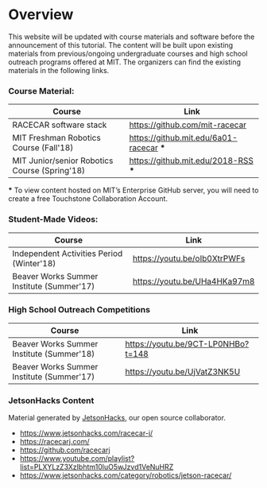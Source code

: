 # Overview
This website will be updated with course materials and software before the announcement of this tutorial.
The content will be built upon existing materials from previous/ongoing undergraduate courses and high school outreach
programs offered at MIT. The organizers can find the existing materials in the following links.

### Course Material:

| Course | Link |
| ------ | ---- |
| RACECAR software stack | https://github.com/mit-racecar |
| MIT Freshman Robotics Course (Fall'18) | https://github.mit.edu/6a01-racecar __*__ |
| MIT Junior/senior Robotics Course (Spring'18) | https://github.mit.edu/2018-RSS __*__ |

__*__ To view content hosted on MIT’s Enterprise GitHub server, you will need to create a free Touchstone Collaboration Account.

### Student-Made Videos:

| Course | Link | 
| ------ | ---- |
| Independent Activities Period (Winter'18) | https://youtu.be/oIb0XtrPWFs |
| Beaver Works Summer Institute (Summer'17) | https://youtu.be/UHa4HKa97m8 |

### High School Outreach Competitions

| Course | Link |
| ------ | ---- |
| Beaver Works Summer Institute (Summer'18) | https://youtu.be/9CT-LP0NHBo?t=148 |
| Beaver Works Summer Institute (Summer'17) | https://youtu.be/UjVatZ3NK5U |

### JetsonHacks Content
Material generated by [JetsonHacks](https://www.jetsonhacks.com/), our open source collaborator.
* https://www.jetsonhacks.com/racecar-j/
* https://racecarj.com/
* https://github.com/racecarj
* https://www.youtube.com/playlist?list=PLXYLzZ3XzIbhtm10luO5wJzvd1VeNuHRZ
* https://www.jetsonhacks.com/category/robotics/jetson-racecar/
